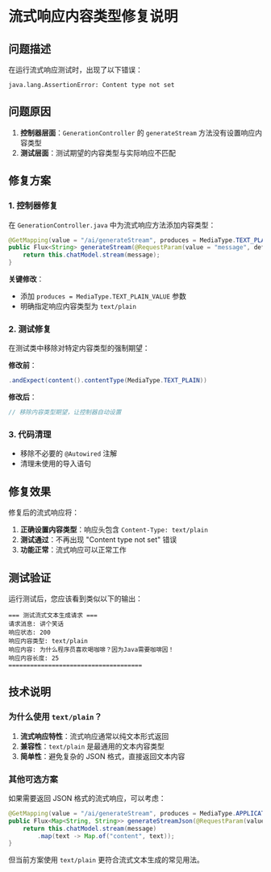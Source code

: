 # 流式响应内容类型修复说明

## 问题描述

在运行流式响应测试时，出现了以下错误：
```
java.lang.AssertionError: Content type not set
```

## 问题原因

1. **控制器层面**：`GenerationController` 的 `generateStream` 方法没有设置响应内容类型
2. **测试层面**：测试期望的内容类型与实际响应不匹配

## 修复方案

### 1. 控制器修复

在 `GenerationController.java` 中为流式响应方法添加内容类型：

```java
@GetMapping(value = "/ai/generateStream", produces = MediaType.TEXT_PLAIN_VALUE)
public Flux<String> generateStream(@RequestParam(value = "message", defaultValue = "Tell me a joke") String message) {
    return this.chatModel.stream(message);
}
```

**关键修改**：
- 添加 `produces = MediaType.TEXT_PLAIN_VALUE` 参数
- 明确指定响应内容类型为 `text/plain`

### 2. 测试修复

在测试类中移除对特定内容类型的强制期望：

**修改前**：
```java
.andExpect(content().contentType(MediaType.TEXT_PLAIN))
```

**修改后**：
```java
// 移除内容类型期望，让控制器自动设置
```

### 3. 代码清理

- 移除不必要的 `@Autowired` 注解
- 清理未使用的导入语句

## 修复效果

修复后的流式响应将：

1. **正确设置内容类型**：响应头包含 `Content-Type: text/plain`
2. **测试通过**：不再出现 "Content type not set" 错误
3. **功能正常**：流式响应可以正常工作

## 测试验证

运行测试后，您应该看到类似以下的输出：

```
=== 测试流式文本生成请求 ===
请求消息: 讲个笑话
响应状态: 200
响应内容类型: text/plain
响应内容: 为什么程序员喜欢喝咖啡？因为Java需要咖啡因！
响应内容长度: 25
=====================================
```

## 技术说明

### 为什么使用 `text/plain`？

1. **流式响应特性**：流式响应通常以纯文本形式返回
2. **兼容性**：`text/plain` 是最通用的文本内容类型
3. **简单性**：避免复杂的 JSON 格式，直接返回文本内容

### 其他可选方案

如果需要返回 JSON 格式的流式响应，可以考虑：

```java
@GetMapping(value = "/ai/generateStream", produces = MediaType.APPLICATION_NDJSON_VALUE)
public Flux<Map<String, String>> generateStreamJson(@RequestParam(value = "message", defaultValue = "Tell me a joke") String message) {
    return this.chatModel.stream(message)
        .map(text -> Map.of("content", text));
}
```

但当前方案使用 `text/plain` 更符合流式文本生成的常见用法。

